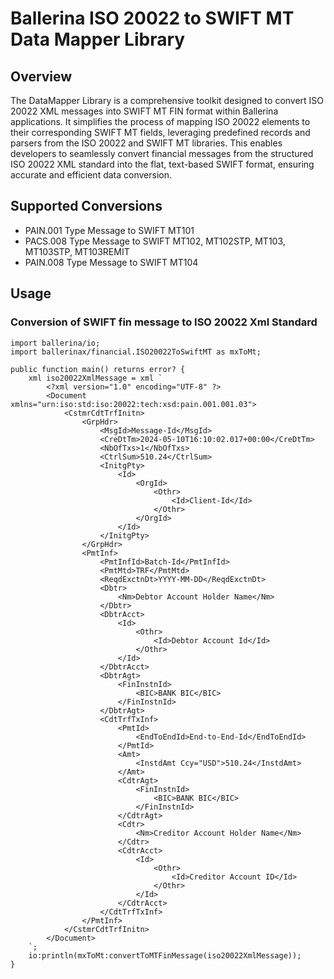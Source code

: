 # Ballerina ISO 20022 to SWIFT MT Data Mapper Library

## Overview

The DataMapper Library is a comprehensive toolkit designed to convert ISO 20022 XML messages into SWIFT MT FIN format within Ballerina applications. It simplifies the process of mapping ISO 20022 elements to their corresponding SWIFT MT fields, leveraging predefined records and parsers from the ISO 20022 and SWIFT MT libraries. This enables developers to seamlessly convert financial messages from the structured ISO 20022 XML standard into the flat, text-based SWIFT format, ensuring accurate and efficient data conversion.

## Supported Conversions

- PAIN.001 Type Message to SWIFT MT101
- PACS.008 Type Message to SWIFT MT102, MT102STP, MT103, MT103STP, MT103REMIT
- PAIN.008 Type Message to SWIFT MT104

## Usage

### Conversion of SWIFT fin message to ISO 20022 Xml Standard

```ballerina
import ballerina/io;
import ballerinax/financial.ISO20022ToSwiftMT as mxToMt;

public function main() returns error? {
    xml iso20022XmlMessage = xml `
        <?xml version="1.0" encoding="UTF-8" ?>
        <Document xmlns="urn:iso:std:iso:20022:tech:xsd:pain.001.001.03">
            <CstmrCdtTrfInitn>
                <GrpHdr>
                    <MsgId>Message-Id</MsgId>
                    <CreDtTm>2024-05-10T16:10:02.017+00:00</CreDtTm>
                    <NbOfTxs>1</NbOfTxs>
                    <CtrlSum>510.24</CtrlSum>
                    <InitgPty>
                        <Id>
                            <OrgId>
                                <Othr>
                                    <Id>Client-Id</Id>
                                </Othr>
                            </OrgId>
                        </Id>
                    </InitgPty>
                </GrpHdr>
                <PmtInf>
                    <PmtInfId>Batch-Id</PmtInfId>
                    <PmtMtd>TRF</PmtMtd>
                    <ReqdExctnDt>YYYY-MM-DD</ReqdExctnDt>
                    <Dbtr>
                        <Nm>Debtor Account Holder Name</Nm>
                    </Dbtr>
                    <DbtrAcct>
                        <Id>
                            <Othr>
                                <Id>Debtor Account Id</Id>
                            </Othr>
                        </Id>
                    </DbtrAcct>
                    <DbtrAgt>
                        <FinInstnId>
                            <BIC>BANK BIC</BIC>
                        </FinInstnId>
                    </DbtrAgt>
                    <CdtTrfTxInf>
                        <PmtId>
                            <EndToEndId>End-to-End-Id</EndToEndId>
                        </PmtId>
                        <Amt>
                            <InstdAmt Ccy="USD">510.24</InstdAmt>
                        </Amt>
                        <CdtrAgt>
                            <FinInstnId>
                                <BIC>BANK BIC</BIC>
                            </FinInstnId>
                        </CdtrAgt>
                        <Cdtr>
                            <Nm>Creditor Account Holder Name</Nm>
                        </Cdtr>
                        <CdtrAcct>
                            <Id>
                                <Othr>
                                    <Id>Creditor Account ID</Id>
                                </Othr>
                            </Id>
                        </CdtrAcct>
                    </CdtTrfTxInf>
                </PmtInf>
            </CstmrCdtTrfInitn>
        </Document>
    `;
    io:println(mxToMt:convertToMTFinMessage(iso20022XmlMessage));
}
```
